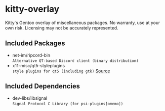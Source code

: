 # kitty-overlay
Kitty's Gentoo overlay of miscellaneous packages.  No warranty, use at your own risk.  Licensing may not be accurately represented.

## Included Packages
* net-im/ripcord-bin
<br>`Alternative QT-based Discord client (binary distribution)`
* x11-misc/qt5-styleplugins
<br>`style plugins for qt5 (including gtk)` [Source](https://forums.gentoo.org/viewtopic-p-8175492.html#8175492)

## Included Dependencies
* dev-libs/libsignal
<br>`Signal Protocol C Library (for psi-plugins[omemo])`
